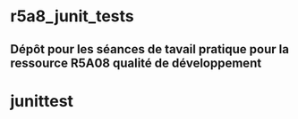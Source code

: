 # r5a8_junit_tests

## Dépôt pour les séances de tavail pratique pour la ressource R5A08 qualité de développement

# junittest

